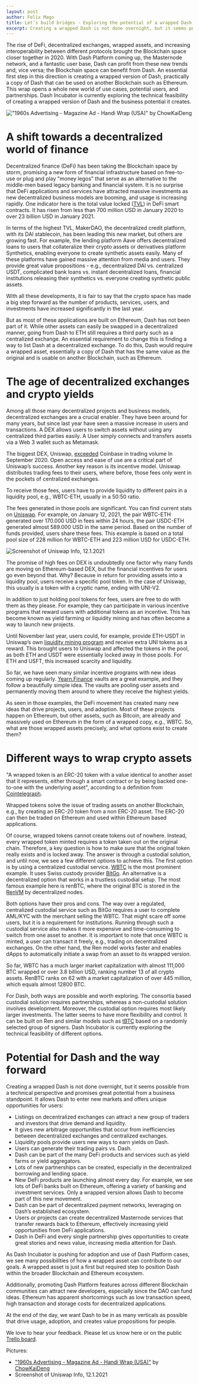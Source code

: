 ```yaml
---
layout: post
author: Felix Mago
title: Let’s build bridges - Exploring the potential of a wrapped Dash
excerpt: Creating a wrapped Dash is not done overnight, but it seems possible from a technical perspective and promises great potential from a business standpoint. It allows Dash to enter new markets and offers unique opportunities for user.
---
```

The rise of DeFi, decentralized exchanges, wrapped assets, and increasing interoperability between different protocols brought the Blockchain space closer together in 2020. With Dash Platform coming up, the Masternode network, and a fantastic user base, Dash can profit from these new trends and, vice versa; the Blockchain space can benefit from Dash. An essential first step in this direction is creating a wrapped version of Dash, practically a copy of Dash that can be used on another Blockchain such as Ethereum. This wrap opens a whole new world of use cases, potential users, and partnerships. Dash Incubator is currently exploring the technical feasibility of creating a wrapped version of Dash and the business potential it creates.

!["1960s Advertising - Magazine Ad - Handi Wrap (USA)" by ChowKaiDeng](/assets/image/1960s_Advertising_Magazine_Ad_Handi_Wrap_USA.jpg)

# A shift towards a decentralized world of finance

Decentralized finance (DeFi) has been taking the Blockchain space by storm, promising a new form of financial infrastructure based on free-to-use or plug and play "money legos" that serve as an alternative to the middle-men based legacy banking and financial system.
It is no surprise that DeFi applications and services have attracted massive investments as new decentralized business models are booming, and usage is increasing rapidly. One indicator here is the total value locked ([TVL](https://defipulse.com/)) in DeFi smart contracts. It has risen from less than 700 million USD in January 2020 to over 23 billion USD in January 2021.

In terms of the highest TVL, MakerDAO, the decentralized credit platform, with its DAI stablecoin, has been leading this new market, but others are growing fast. For example, the lending platform Aave offers decentralized loans to users that collateralize their crypto assets or derivatives platform Synthetics, enabling everyone to create synthetic assets easily. Many of these platforms have gained massive attention from media and users. They provide great value propositions - e.g., decentralized DAI vs. centralized USDT, complicated bank loans vs. instant decentralized loans, financial institutions releasing their synthetics vs. everyone creating synthetic public assets.

With all these developments, it is fair to say that the crypto space has made a big step forward as the number of products, services, users, and investments have increased significantly in the last year.

But as most of these applications are built on Ethereum, Dash has not been part of it. While other assets can easily be swapped in a decentralized manner, going from Dash to ETH still requires a third party such as a centralized exchange. An essential requirement to change this is finding a way to list Dash at a decentralized exchange. To do this, Dash would require a wrapped asset, essentially a copy of Dash that has the same value as the original and is usable on another Blockchain, such as Ethereum.

# The age of decentralized exchanges and crypto yields

Among all those many decentralized projects and business models, decentralized exchanges are a crucial enabler. They have been around for many years, but since last year have seen a massive increase in users and transactions. A DEX allows users to switch assets without using any centralized third parties easily. A User simply connects and transfers assets via a Web 3 wallet such as Metamask.

The biggest DEX, Uniswap, [exceeded](https://www.theblockcrypto.com/linked/79775/uniswap-coinbase-monthly-volume-september) Coinbase in trading volume In September 2020. Open access and ease of use are a critical part of Uniswap’s success. Another key reason is its incentive model. Uniswap distributes trading fees to their users, where before, those fees only went in the pockets of centralized exchanges.

To receive those fees, users have to provide liquidity to different pairs in a liquidity pool, e.g., WBTC-ETH, usually in a 50:50 ratio.

The fees generated in those pools are significant. You can find current stats on [Uniswap](https://info.uniswap.org/pairs). For example, on January 12, 2021, the pair WBTC-ETH generated over 170.000 USD in fees within 24 hours, the pair USDC-ETH generated almost 589.000 USD in the same period. Based on the number of funds provided, users share these fees. This example is based on a total pool size of 228 million for WBTC-ETH and 223 million USD for USDC-ETH.

![Screenshot of Uniswap Info, 12.1.2021](/assets/image/Uniswap_fees_Jan_12_2021.jpg)

The promise of high fees on DEX is undoubtedly one factor why many funds are moving on Ethereum-based DEX, but the financial incentives for users go even beyond that. Why? Because in return for providing assets into a liquidity pool, users receive a specific pool token. In the case of Uniswap, this usually is a token with a cryptic name, ending with UNI-V2.

In addition to just holding pool tokens for fees, users are free to do with them as they please. For example, they can participate in various incentive programs that reward users with additional tokens as an incentive. This has become known as yield farming or liquidity mining and has often become a way to launch new projects.

Until November last year, users could, for example, provide ETH-USDT in Uniswap’s own [liquidity mining program](https://www.theblockcrypto.com/linked/84762/dex-uniswap-liquidity-mining-over) and receive extra UNI tokens as a reward. This brought users to Uniswap and affected the tokens in the pool, as both ETH and USDT were essentially locked away in those pools. For ETH and USFT, this increased scarcity and liquidity.

So far, we have seen many similar incentive programs with new ideas coming up regularly. [Yearn.Finance](https://yearn.finance/) vaults are a great example, and they follow a beautifully simple idea. The vaults are pooling user assets and permanently moving them around to where they receive the highest yields.

As seen in those examples, the DeFi movement has created many new ideas that drive projects, users, and adoption. Most of these projects happen on Ethereum, but other assets, such as Bitcoin, are already and massively used on Ethereum in the form of a wrapped copy, e.g., WBTC. So, what are those wrapped assets precisely, and what options exist to create them?

# Different ways to wrap crypto assets

"A wrapped token is an ERC-20 token with a value identical to another asset that it represents, either through a smart contract or by being backed one-to-one with the underlying asset", according to a definition from [Cointelegraph](https://coinmarketcap.com/alexandria/article/what-is-wrapped-bitcoin).

Wrapped tokens solve the issue of trading assets on another Blockchain, e.g., by creating an ERC-20 token from a non ERC-20 asset. The ERC-20 can then be traded on Ethereum and used within Ethereum based applications.

Of course, wrapped tokens cannot create tokens out of nowhere. Instead, every wrapped token minted requires a token taken out on the original chain. Therefore, a key question is how to make sure that the original token really exists and is locked away. The answer is through a custodial solution, and until now, we see a few different options to achieve this.
The first option is by using a centralized custodial service. [WBTC](https://wbtc.network/) is the most prominent example. It uses Swiss custody provider [BitGo](https://www.bitgo.com/). An alternative is a decentralized option that works in a trustless custodial setup. The most famous example here is renBTC, where the original BTC is stored in the [RenVM](https://medium.com/renproject/how-renvm-actually-works-c2f76a2630c4) by decentralized nodes.

Both options have their pros and cons. The way over a regulated, centralized custodial service such as BitGo requires a user to complete AML/KYC with the merchant selling the WBTC. That might scare off some users, but it is a requirement for institutions. Running through such a custodial service also makes it more expensive and time-consuming to switch from one asset to another. It is important to note that once WBTC is minted, a user can transact it freely, e.g., trading on decentralized exchanges. On the other hand, the Ren model works faster and enables dApps to automatically initiate a swap from an asset to its wrapped version.

So far, WBTC has a much larger market capitalization with almost 111,000 BTC wrapped or over 3.8 billion USD, ranking number 13 of all crypto assets. RenBTC ranks on 62 with a market capitalization of over 445 million, which equals almost 12800 BTC.

For Dash, both ways are possible and worth exploring. The consortia based custodial solution requires partnerships, whereas a non-custodial solution involves development.
Moreover, the custodial option requires most likely larger investments. The latter seems to have more flexibility and control. It can be built on Ren and similar models such as [tBTC](https://defipulse.com/blog/what-is-tbtc/) based on a randomly selected group of signers. Dash Incubator is currently exploring the technical feasibility of different options.

# Potential for Dash and the way forward

Creating a wrapped Dash is not done overnight, but it seems possible from a technical perspective and promises great potential from a business standpoint. It allows Dash to enter new markets and offers unique opportunities for users:

- Listings on decentralized exchanges can attract a new group of traders and investors that drive demand and liquidity.
- It gives new arbitrage opportunities that occur from inefficiencies between decentralized exchanges and centralized exchanges.
- Liquidity pools provide users new ways to earn yields on Dash.
- Users can generate their trading pairs vs. Dash.
- Dash can be part of the many DeFi products and services such as yield farms or yield aggregators.
- Lots of new partnerships can be created, especially in the decentralized borrowing and lending space.
- New DeFi products are launching almost every day. For example, we see lots of DeFi banks built on Ethereum, offering a variety of banking and investment services. Only a wrapped version allows Dash to become part of this new movement.
- Dash can be part of decentralized payment networks, leveraging on Dash’s established ecosystem.
- Users or projects can create decentralized Masternode services that transfer rewards back to Ethereum, effectively increasing yield opportunities from DeFi applications.
- Dash in DeFi and every single partnership gives opportunities to create great stories and news value, increasing media attention for Dash.

As Dash Incubator is pushing for adoption and use of Dash Platform cases, we see many possibilities of how a wrapped asset can contribute to our goals. A wrapped asset is just a first but required step to position Dash within the broader Blockchain and Ethereum ecosystem.

Additionally, promoting Dash Platform features across different Blockchain communities can attract new developers, especially since the DAO can fund ideas. Ethereum has apparent shortcomings such as low transaction speed, high transaction and storage costs for decentralized applications.

At the end of the day, we want Dash to be in as many verticals as possible that drive usage, adoption, and creates value propositions for people.

We love to hear your feedback. Please let us know here or on the public [Trello board](https://trello.com/c/rSjuWCp3).

Pictures:
- ["1960s Advertising - Magazine Ad - Handi Wrap (USA)"](https://www.flickr.com/photos/62205794@N00/517261750) by [ChowKaiDeng](https://www.flickr.com/photos/62205794@N00)
- Screenshot of Uniswap Info, 12.1.2021
